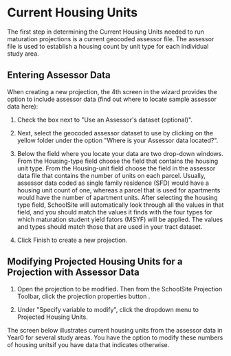 # Current Housing Units

The first step in determining the Current Housing Units needed to run maturation projections is a 
current geocoded assessor file. The assessor file is used to establish a housing count by unit type 
for each individual study area.  

## Entering Assessor Data
When creating a new projection, the 4th screen in the wizard provides the option to include 
assessor data (find out where to locate sample assessor data here):

1. Check the box next to "Use an Assessor's dataset (optional)".

2. Next, select the geocoded assessor dataset to use by clicking on the yellow folder under the 
option "Where is your Assessor data located?".

3. Below the field where you locate your data are two drop-down windows. From the Housing-type field choose the field that contains the housing unit type.  From the Housing-unit field choose the field in the assessor data file that contains the number of units on each parcel.  Usually, assessor data coded as single family residence (SFD) would have a housing unit count of one, whereas a parcel that is used for apartments would have the number of apartment units.  After selecting the housing type field, SchoolSite will automatically look through all the values in that field, and you should match the values it finds with the four types for which maturation student yield fators (MSYF) will be applied. The values and types should match those that are used in your tract dataset.

4. Click Finish to create a new projection.
 

## Modifying Projected Housing Units for a Projection with Assessor Data
1. Open the projection to be modified. Then from the SchoolSite Projection Toolbar, click the projection properties button .

2. Under "Specify variable to modify", click the dropdown menu to Projected Housing Units.

The screen below illustrates current housing units from the assessor data in Year0 for several study areas. You have the option to modify 
these numbers of housing unitsif you have data that indicates otherwise.
